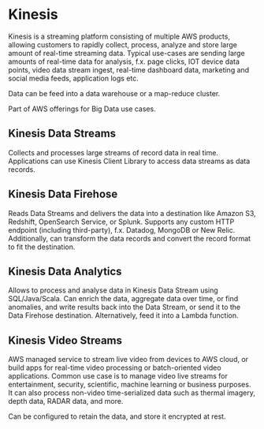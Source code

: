 # Kinesis
Kinesis is a streaming platform consisting of multiple AWS products, allowing customers to rapidly collect, process, analyze and store large amount of real-time streaming data. Typical use-cases are sending large amounts of real-time data for analysis, f.x. page clicks, IOT device data points, video data stream ingest, real-time dashboard data, marketing and social media feeds, application logs etc.

Data can be feed into a data warehouse or a map-reduce cluster.

Part of AWS offerings for Big Data use cases.

## Kinesis Data Streams
Collects and processes large streams of record data in real time. Applications can use Kinesis Client Library to access data streams as data records.

## Kinesis Data Firehose
Reads Data Streams and delivers the data into a destination like Amazon S3, Redshift, OpenSearch Service, or Splunk. Supports any custom HTTP endpoint (including third-party), f.x. Datadog, MongoDB or New Relic. Additionally, can transform the data records and convert the record format to fit the destination.

## Kinesis Data Analytics
Allows to process and analyse data in Kinesis Data Stream using SQL/Java/Scala. Can enrich the data, aggregate data over time, or find anomalies, and write results back into the Data Stream, or send it to the Data Firehose destination. Alternatively, feed it into a Lambda function. 

## Kinesis Video Streams
AWS managed service to stream live video from devices to AWS cloud, or build apps for real-time video processing or batch-oriented video applications. Common use case is to manage video live streams for entertainment, security, scientific, machine learning or business purposes. It can also process non-video time-serialized data such as thermal imagery, depth data, RADAR data, and more.

Can be configured to retain the data, and store it encrypted at rest. 
